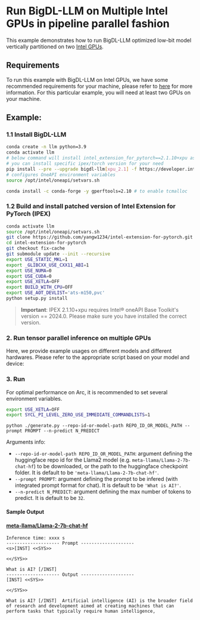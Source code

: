 # Run BigDL-LLM on Multiple Intel GPUs in pipeline parallel fashion

This example demonstrates how to run BigDL-LLM optimized low-bit model vertically partitioned on two [Intel GPUs](../README.md).

## Requirements
To run this example with BigDL-LLM on Intel GPUs, we have some recommended requirements for your machine, please refer to [here](../README.md#recommended-requirements) for more information. For this particular example, you will need at least two GPUs on your machine.

## Example:

### 1.1 Install BigDL-LLM

```bash
conda create -n llm python=3.9
conda activate llm
# below command will install intel_extension_for_pytorch==2.1.10+xpu as default
# you can install specific ipex/torch version for your need
pip install --pre --upgrade bigdl-llm[xpu_2.1] -f https://developer.intel.com/ipex-whl-stable-xpu
# configures OneAPI environment variables
source /opt/intel/oneapi/setvars.sh

conda install -c conda-forge -y gperftools=2.10 # to enable tcmalloc
```

### 1.2 Build and install patched version of Intel Extension for PyTorch (IPEX)

```bash
conda activate llm
source /opt/intel/oneapi/setvars.sh
git clone https://github.com/yangw1234/intel-extension-for-pytorch.git
cd intel-extension-for-pytorch
git checkout fix-cache
git submodule update --init --recursive
export USE_STATIC_MKL=1
export _GLIBCXX_USE_CXX11_ABI=1
export USE_NUMA=0
export USE_CUDA=0
export USE_XETLA=OFF
export BUILD_WITH_CPU=OFF
export USE_AOT_DEVLIST='ats-m150,pvc'
python setup.py install
```


> **Important**: IPEX 2.1.10+xpu requires Intel® oneAPI Base Toolkit's version == 2024.0. Please make sure you have installed the correct version.

### 2. Run tensor parallel inference on multiple GPUs
Here, we provide example usages on different models and different hardwares. Please refer to the appropriate script based on your model and device:

### 3. Run

For optimal performance on Arc, it is recommended to set several environment variables.

```bash
export USE_XETLA=OFF
export SYCL_PI_LEVEL_ZERO_USE_IMMEDIATE_COMMANDLISTS=1
```

```
python ./generate.py --repo-id-or-model-path REPO_ID_OR_MODEL_PATH --prompt PROMPT --n-predict N_PREDICT
```

Arguments info:
- `--repo-id-or-model-path REPO_ID_OR_MODEL_PATH`: argument defining the huggingface repo id for the Llama2 model (e.g. `meta-llama/Llama-2-7b-chat-hf`) to be downloaded, or the path to the huggingface checkpoint folder. It is default to be `'meta-llama/Llama-2-7b-chat-hf'`.
- `--prompt PROMPT`: argument defining the prompt to be infered (with integrated prompt format for chat). It is default to be `'What is AI?'`.
- `--n-predict N_PREDICT`: argument defining the max number of tokens to predict. It is default to be `32`.

#### Sample Output
#### [meta-llama/Llama-2-7b-chat-hf](https://huggingface.co/meta-llama/Llama-2-7b-chat-hf)
```log
Inference time: xxxx s
-------------------- Prompt --------------------
<s>[INST] <<SYS>>

<</SYS>>

What is AI? [/INST]
-------------------- Output --------------------
[INST] <<SYS>>

<</SYS>>

What is AI? [/INST]  Artificial intelligence (AI) is the broader field of research and development aimed at creating machines that can perform tasks that typically require human intelligence,
```